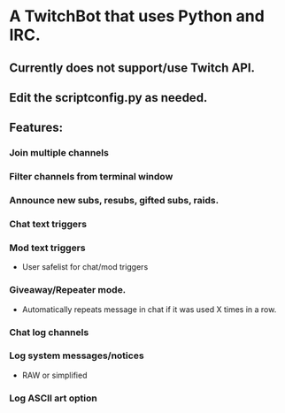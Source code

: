 # A TwitchBot that uses Python and IRC.

## Currently does not support/use Twitch API.

## Edit the scriptconfig.py as needed.

## Features:

### Join multiple channels

### Filter channels from terminal window

### Announce new subs, resubs, gifted subs, raids.

### Chat text triggers

### Mod text triggers

* User safelist for chat/mod triggers

### Giveaway/Repeater mode.

* Automatically repeats message in chat if it was used X times in a row.

### Chat log channels

### Log system messages/notices

* RAW or simplified

### Log ASCII art option


